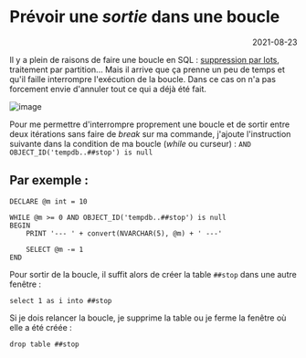 # Prévoir une _sortie_ dans une boucle

<p style="text-align: right;">2021-08-23</p>

Il y a plein de raisons de faire une boucle en SQL : [suppression par lots](https://1avergne.github.io/Articles/SqlServer/suppression-lot.html), traitement par partition... Mais il arrive que ça prenne un peu de temps et qu'il faille interrompre l'exécution de la boucle. Dans ce cas on n'a pas forcement envie d'annuler tout ce qui a déjà été fait. 

![image](https://i.giphy.com/media/9P8PtNwxCzHtjH5mEU/giphy.webp)

Pour me permettre d'interrompre proprement une boucle et de sortir entre deux itérations sans faire de _break_ sur ma commande, j'ajoute l'instruction suivante dans la condition de ma boucle (_while_ ou curseur) :  ```AND OBJECT_ID('tempdb..##stop') is null```

## Par exemple :

```
DECLARE @m int = 10

WHILE @m >= 0 AND OBJECT_ID('tempdb..##stop') is null
BEGIN
	PRINT '--- ' + convert(NVARCHAR(5), @m) + ' ---'
		
	SELECT @m -= 1
END
```

Pour sortir de la boucle, il suffit alors de créer la table ```##stop``` dans une autre fenêtre :

```
select 1 as i into ##stop
```

Si je dois relancer la boucle, je supprime la table ou je ferme la fenêtre où elle a été créée :

```
drop table ##stop
```